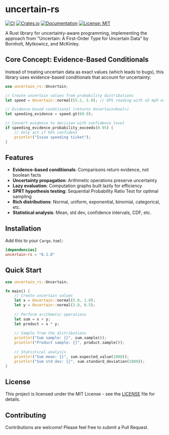 # uncertain-rs

[![CI](https://github.com/minikin/uncertain-rs/workflows/CI/badge.svg)](https://github.com/minikin/uncertain-rs/actions/workflows/ci.yml)
[![Crates.io](https://img.shields.io/crates/v/uncertain-rs.svg)](https://crates.io/crates/uncertain-rs)
[![Documentation](https://docs.rs/uncertain-rs/badge.svg)](https://docs.rs/uncertain-rs)
[![License: MIT](https://img.shields.io/badge/License-MIT-yellow.svg)](https://opensource.org/licenses/MIT)

A Rust library for uncertainty-aware programming, implementing the approach from "Uncertain<T>: A First-Order Type for Uncertain Data" by Bornholt, Mytkowicz, and McKinley.

## Core Concept: Evidence-Based Conditionals

Instead of treating uncertain data as exact values (which leads to bugs), this library uses evidence-based conditionals that account for uncertainty:

```rust
use uncertain_rs::Uncertain;

// Create uncertain values from probability distributions
let speed = Uncertain::normal(55.2, 5.0); // GPS reading with ±5 mph error

// Evidence-based conditional (returns Uncertain<bool>)
let speeding_evidence = speed.gt(60.0);

// Convert evidence to decision with confidence level
if speeding_evidence.probability_exceeds(0.95) {
    // Only act if 95% confident
    println!("Issue speeding ticket");
}
```

## Features

- **Evidence-based conditionals**: Comparisons return evidence, not boolean facts
- **Uncertainty propagation**: Arithmetic operations preserve uncertainty
- **Lazy evaluation**: Computation graphs built lazily for efficiency
- **SPRT hypothesis testing**: Sequential Probability Ratio Test for optimal sampling
- **Rich distributions**: Normal, uniform, exponential, binomial, categorical, etc.
- **Statistical analysis**: Mean, std dev, confidence intervals, CDF, etc.

## Installation

Add this to your `Cargo.toml`:

```toml
[dependencies]
uncertain-rs = "0.1.0"
```

## Quick Start

```rust
use uncertain_rs::Uncertain;

fn main() {
    // Create uncertain values
    let x = Uncertain::normal(5.0, 1.0);
    let y = Uncertain::normal(3.0, 0.5);
    
    // Perform arithmetic operations
    let sum = x + y;
    let product = x * y;
    
    // Sample from the distributions
    println!("Sum sample: {}", sum.sample());
    println!("Product sample: {}", product.sample());
    
    // Statistical analysis
    println!("Sum mean: {}", sum.expected_value(1000));
    println!("Sum std dev: {}", sum.standard_deviation(1000));
}
```

## License

This project is licensed under the MIT License - see the [LICENSE](LICENSE) file for details.

## Contributing

Contributions are welcome! Please feel free to submit a Pull Request.